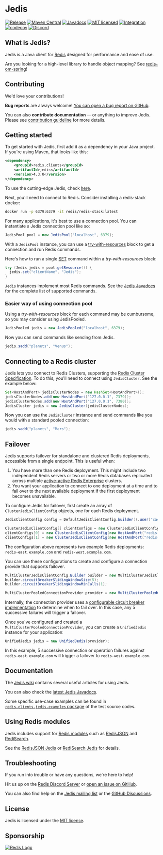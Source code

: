 # Jedis

[![Release](https://img.shields.io/github/release/redis/jedis.svg?sort=semver)](https://github.com/redis/jedis/releases/latest)
[![Maven Central](https://img.shields.io/maven-central/v/redis.clients/jedis.svg)](https://search.maven.org/artifact/redis.clients/jedis)
[![Javadocs](https://www.javadoc.io/badge/redis.clients/jedis.svg)](https://www.javadoc.io/doc/redis.clients/jedis)
[![MIT licensed](https://img.shields.io/badge/license-MIT-blue.svg)](./LICENSE.txt)
[![Integration](https://github.com/redis/jedis/actions/workflows/integration.yml/badge.svg?branch=master)](https://github.com/redis/jedis/actions/workflows/integration.yml)
[![codecov](https://codecov.io/gh/redis/jedis/branch/master/graph/badge.svg?token=pAstxAAjYo)](https://codecov.io/gh/redis/jedis)
[![Discord](https://img.shields.io/discord/697882427875393627?style=flat-square)](https://discord.gg/qRhBuY8Z)

## What is Jedis?

Jedis is a Java client for [Redis](https://github.com/redis/redis "Redis") designed for performance and ease of use.

Are you looking for a high-level library to handle object mapping? See [redis-om-spring](https://github.com/redis/redis-om-spring)!

## Contributing

We'd love your contributions!

**Bug reports** are always welcome! [You can open a bug report on GitHub](https://github.com/redis/jedis/issues/new).

You can also **contribute documentation** -- or anything to improve Jedis. Please see
[contribution guideline](https://github.com/redis/jedis/blob/master/.github/CONTRIBUTING.md) for more details.

## Getting started

To get started with Jedis, first add it as a dependency in your Java project. If you're using Maven, that looks like this:

```xml
<dependency>
    <groupId>redis.clients</groupId>
    <artifactId>jedis</artifactId>
    <version>4.3.0</version>
</dependency>
```

To use the cutting-edge Jedis, check [here](/docs/jedis-maven.md).

Next, you'll need to connect to Redis. Consider installing a redis-stack docker:

```bash
docker run -p 6379:6379 -it redis/redis-stack:latest
```

For many applications, it's best to use a connection pool. You can instantiate a Jedis connection pool like so:

```java
JedisPool pool = new JedisPool("localhost", 6379);
```

With a `JedisPool` instance, you can use a
[try-with-resources](https://docs.oracle.com/javase/tutorial/essential/exceptions/tryResourceClose.html)
block to get a connection and run Redis commands.

Here's how to run a single [SET](https://redis.io/commands/set) command within a *try-with-resources* block:

```java
try (Jedis jedis = pool.getResource()) {
  jedis.set("clientName", "Jedis");
}
```

`Jedis` instances implement most Redis commands. See the
[Jedis Javadocs](https://www.javadoc.io/doc/redis.clients/jedis/latest/redis/clients/jedis/Jedis.html)
for the complete list of supported commands.

### Easier way of using connection pool

Using a *try-with-resources* block for each command may be cumbursome, so you may consider using JedisPooled.

```java
JedisPooled jedis = new JedisPooled("localhost", 6379);
```

Now you can send commands like sending from Jedis.

```java
jedis.sadd("planets", "Venus");
```

## Connecting to a Redis cluster

Jedis lets you connect to Redis Clusters, supporting the [Redis Cluster Specification](https://redis.io/topics/cluster-spec).
To do this, you'll need to connect using `JedisCluster`. See the example below:

```java
Set<HostAndPort> jedisClusterNodes = new HashSet<HostAndPort>();
jedisClusterNodes.add(new HostAndPort("127.0.0.1", 7379));
jedisClusterNodes.add(new HostAndPort("127.0.0.1", 7380));
JedisCluster jedis = new JedisCluster(jedisClusterNodes);
```

Now you can use the `JedisCluster` instance and send commands like you would with a standard pooled connection:

```java
jedis.sadd("planets", "Mars");
```

## Failover

Jedis supports failover for standalone and clustered Redis deployments, accessible from a single endpoint. This is useful when:
1. You have more than one Redis deployment. This might include two independent Redis servers or two or more Redis databases replicated across multiple [active-active Redis Enterprise](https://docs.redis.com/latest/rs/databases/active-active/) clusters.
2. You want your application to connect to one deployment at a time and to fail over to the next available deployment if the first deployment becomes unavailable.

To configure Jedis for failover, first create an array of `ClusterJedisClientConfig` objects, one for each Redis deployment.

```java
JedisClientConfig config = DefaultJedisClientConfig.builder().user("cache").password("secret").build();

ClusterJedisClientConfig[] clientConfigs = new ClusterJedisClientConfig[2];
clientConfigs[0] = new ClusterJedisClientConfig(new HostAndPort("redis-east.example.com", 14000), config);
clientConfigs[1] = new ClusterJedisClientConfig(new HostAndPort("redis-west.example.com", 14000), config);
```

The configuration above represents two example Redis deployments: `redis-east.example.com` and `redis-west.example.com`.

You can use these configurations to create and configure a connection provide that supports failover.

```java
MultiClusterJedisClientConfig.Builder builder = new MultiClusterJedisClientConfig.Builder(clientConfigs);
builder.circuitBreakerSlidingWindowSize(5);
builder.circuitBreakerSlidingWindowMinCalls(1);

MultiClusterPooledConnectionProvider provider = new MultiClusterPooledConnectionProvider(builder.build());
```

Internally, the connection provider uses a [configurable circuit breaker implementation](https://resilience4j.readme.io/docs/circuitbreaker) to determine when to fail over.
In this case, any 5 successive failures will trigger a failover.

Once you've configured and created a `MultiClusterPooledConnectionProvider`, you can create a `UnifiedJedis` instance for your application:

```java
UnifiedJedis jedis = new UnifiedJedis(provider);
```

In this example, 5 successive connection or operation failures against `redis-east.example.com` will trigger a failover to `redis-west.example.com`.

## Documentation

The [Jedis wiki](http://github.com/redis/jedis/wiki) contains several useful articles for using Jedis.

You can also check the [latest Jedis Javadocs](https://www.javadoc.io/doc/redis.clients/jedis/latest/index.html).

Some specific use-case examples can be found in [`redis.clients.jedis.examples` 
package](src/test/java/redis/clients/jedis/examples/) of the test source codes.

## Using Redis modules

Jedis includes support for [Redis modules](https://redis.io/docs/modules/) such as
[RedisJSON](https://oss.redis.com/redisjson/) and [RediSearch](https://oss.redis.com/redisearch/).

See the [RedisJSON Jedis](docs/redisjson.md) or [RediSearch Jedis](docs/redisearch.md) for details.

## Troubleshooting

If you run into trouble or have any questions, we're here to help!

Hit us up on the [Redis Discord Server](http://discord.gg/redis) or [open an issue on GitHub](https://github.com/redis/jedis).

You can also find help on the [Jedis mailing list](http://groups.google.com/group/jedis_redis) or the
[GitHub Discussions](https://github.com/redis/jedis/discussions).

## License

Jedis is licensed under the [MIT license](https://github.com/redis/jedis/blob/master/LICENSE.txt).

## Sponsorship

[![Redis Logo](redis-logo-full-color-rgb.png)](https://redis.com/)
